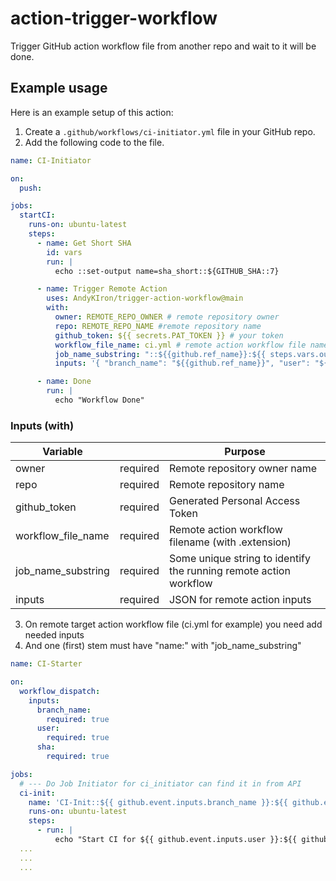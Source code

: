 # action-trigger-workflow
Trigger GitHub action workflow file from another repo and wait to it will be done.

## Example usage

Here is an example setup of this action:

1. Create a `.github/workflows/ci-initiator.yml` file in your GitHub repo.
2. Add the following code to the file.

```yml
name: CI-Initiator

on:
  push:

jobs:
  startCI:
    runs-on: ubuntu-latest
    steps:
      - name: Get Short SHA
        id: vars
        run: |
          echo ::set-output name=sha_short::${GITHUB_SHA::7}

      - name: Trigger Remote Action
        uses: AndyKIron/trigger-action-workflow@main
        with:
          owner: REMOTE_REPO_OWNER # remote repository owner
          repo: REMOTE_REPO_NAME #remote repository name
          github_token: ${{ secrets.PAT_TOKEN }} # your token
          workflow_file_name: ci.yml # remote action workflow file name
          job_name_substring: "::${{github.ref_name}}:${{ steps.vars.outputs.sha_short }}"
          inputs: '{ "branch_name": "${{github.ref_name}}", "user": "${{github.actor}}", "sha": "${{ steps.vars.outputs.sha_short }}"}'

      - name: Done
        run: |
          echo "Workflow Done"
```

### Inputs (with)

| Variable           |          | Purpose                                                           |
|--------------------|----------|-------------------------------------------------------------------|
| owner              | required | Remote repository owner name                                      |
| repo               | required | Remote repository name                                            |
| github_token       | required | Generated Personal Access Token                                   |
| workflow_file_name | required | Remote action workflow filename (with .extension)                 |
| job_name_substring | required | Some unique string to identify the running remote action workflow |
| inputs             | required | JSON for remote action inputs                                     |


3. On remote target action workflow file (ci.yml for example) you need add needed inputs
4. And one (first) stem must have "name:" with "job_name_substring"

```yml
name: CI-Starter

on:
  workflow_dispatch:
    inputs:
      branch_name:
        required: true
      user:
        required: true
      sha:
        required: true

jobs:
  # --- Do Job Initiator for ci_initiator can find it in from API
  ci-init:
    name: 'CI-Init::${{ github.event.inputs.branch_name }}:${{ github.event.inputs.sha }}'
    runs-on: ubuntu-latest
    steps:
      - run: |
          echo "Start CI for ${{ github.event.inputs.user }}:${{ github.event.inputs.branch_name }}:${{ github.event.inputs.sha }}"
  ...
  ...
  ...
```



